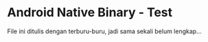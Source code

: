 # Android Native Binary - Test

File ini ditulis dengan terburu-buru, jadi sama sekali belum lengkap...

